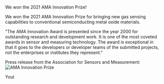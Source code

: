 We won the 2021 AMA Innovation Prize!

We won the 2021 AMA Innovation Prize for bringing new gas sensing capabilities to conventional 
semiconducting metal oxide materials.

 "The AMA Innovation Award is presented since the year 2000 for outstanding research and development work. It is one of the most coveted awards in sensor and measuring technology. The award is exceptional in that it goes to the developers or developer teams of the submitted projects, not the enterprises or institutes they represent."

Press release from the Association for Sensors and Measurement:
![AMA Innovation Prize](https://www.ama-sensorik.de/en/science/ama-innovation-award/ama-innovation-award-2021)

Yout